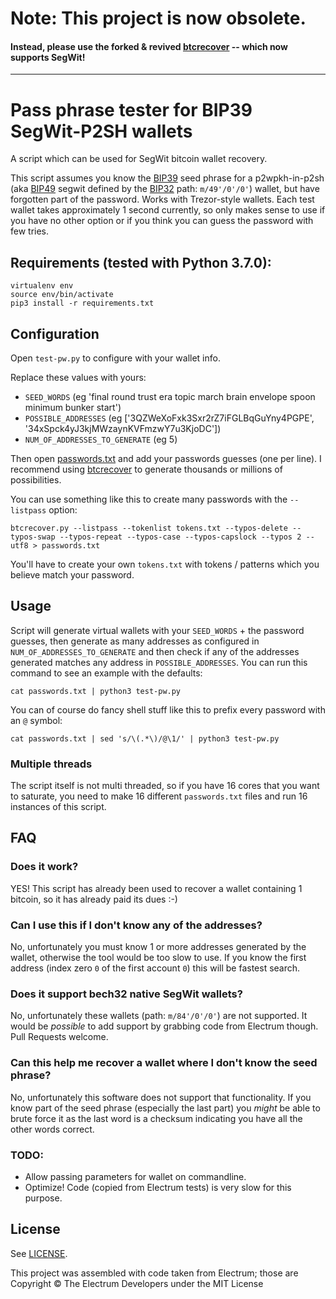 # Note: This project is now obsolete.

#### Instead, please use the forked & revived [btcrecover](https://github.com/3rdIteration/btcrecover) -- which now supports SegWit!



-------------------------------------------


# Pass phrase tester for BIP39 SegWit-P2SH wallets

A script which can be used for SegWit bitcoin wallet recovery.

This script assumes you know the [BIP39](https://github.com/bitcoin/bips/blob/master/bip-0039.mediawiki) seed phrase for a p2wpkh-in-p2sh (aka [BIP49](https://github.com/bitcoin/bips/blob/master/bip-0049.mediawiki) segwit defined by the [BIP32](https://github.com/bitcoin/bips/blob/master/bip-0032.mediawiki) path: `m/49'/0'/0'`) wallet, but have forgotten part of the password.  Works with Trezor-style wallets.  Each test wallet takes approximately 1 second currently, so only makes sense to use if you have no other option or if you think you can guess the password with few tries.

## Requirements (tested with Python 3.7.0):

    virtualenv env
    source env/bin/activate
    pip3 install -r requirements.txt

## Configuration

Open `test-pw.py` to configure with your wallet info.

Replace these values with yours:

* `SEED_WORDS` (eg 'final round trust era topic march brain envelope spoon minimum bunker start')
* `POSSIBLE_ADDRESSES` (eg ['3QZWeXoFxk3Sxr2rZ7iFGLBqGuYny4PGPE', '34xSpck4yJ3kjMWzaynKVFmzwY7u3KjoDC'])
* `NUM_OF_ADDRESSES_TO_GENERATE` (eg 5)

Then open [passwords.txt](passwords.txt) and add your passwords guesses (one per line).
I recommend using [btcrecover](https://github.com/gurnec/btcrecover) to generate thousands or millions of possibilities.

You can use something like this to create many passwords with the `--listpass` option:

    btcrecover.py --listpass --tokenlist tokens.txt --typos-delete --typos-swap --typos-repeat --typos-case --typos-capslock --typos 2 --utf8 > passwords.txt

You'll have to create your own `tokens.txt` with tokens / patterns which you believe match your password.


## Usage

Script will generate virtual wallets with your `SEED_WORDS` + the password guesses, then generate as many addresses as configured in `NUM_OF_ADDRESSES_TO_GENERATE` and then check if any of the addresses generated matches any address in `POSSIBLE_ADDRESSES`.  You can run this command to see an example with the defaults:

    cat passwords.txt | python3 test-pw.py


You can of course do fancy shell stuff like this to prefix every password with an `@` symbol:

    cat passwords.txt | sed 's/\(.*\)/@\1/' | python3 test-pw.py


### Multiple threads

The script itself is not multi threaded, so if you have 16 cores that you want to saturate, you need to make 16 different `passwords.txt` files and run 16 instances of this script.

## FAQ

### Does it work?

YES!  This script has already been used to recover a wallet containing 1 bitcoin, so it has already paid its dues  :-)

### Can I use this if I don't know any of the addresses?

No, unfortunately you must know 1 or more addresses generated by the wallet, otherwise the tool would be too slow to use.  If you know the first address (index zero `0` of the first account `0`) this will be fastest search.

### Does it support bech32 native SegWit wallets?

No, unfortunately these wallets (path: `m/84'/0'/0'`) are not supported.  It would be _possible_ to add support by grabbing code from Electrum though. Pull Requests welcome.

### Can this help me recover a wallet where I don't know the seed phrase?

No, unfortunately this software does not support that functionality.  If you know part of the seed phrase (especially the last part) you _might_ be able to brute force it as the last word is a checksum indicating you have all the other words correct.

### TODO:

* Allow passing parameters for wallet on commandline.
* Optimize!  Code (copied from Electrum tests) is very slow for this purpose.


## License

See [LICENSE](LICENSE).

This project was assembled with code taken from Electrum; those are Copyright © The Electrum Developers under the MIT License
